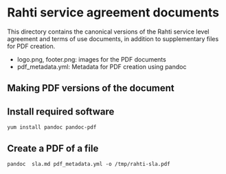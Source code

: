 #  Rahti service agreement documents

This directory contains the canonical versions of the Rahti service level agreement and terms of use documents, in addition to supplementary files for PDF creation.

  * logo.png, footer.png: images for the PDF documents
  * pdf_metadata.yml: Metadata for PDF creation using pandoc
 
## Making PDF versions of the document

## Install required software

```
yum install pandoc pandoc-pdf
```
## Create a PDF of a file

```
pandoc  sla.md pdf_metadata.yml -o /tmp/rahti-sla.pdf
```


